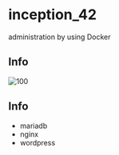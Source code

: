 # inception_42
administration by using Docker

## Info
![100](https://user-images.githubusercontent.com/94758944/147550170-21d69d68-0bf5-4856-8029-8f77b10f53d6.png)

## Info
- mariadb
- nginx
- wordpress
